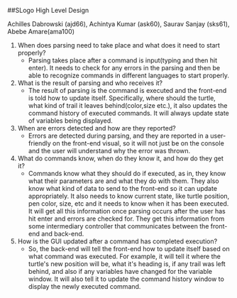 ##SLogo High Level Design

Achilles Dabrowski (ajd66), Achintya Kumar (ask60), Saurav Sanjay (sks61), Abebe Amare(ama100)

1. When does parsing need to take place and what does it need to start properly?
    - Parsing takes place after a command is input(typing and then hit enter). It needs to check
    for any errors in the parsing and then be able to recognize commands in different languages to start properly. 
2. What is the result of parsing and who receives it?
    - The result of parsing is the command is executed and the front-end is told how to update itself.
    Specifically, where should the turtle, what kind of trail it leaves behind(color,size etc.), it also updates
    the command history of executed commands. It will always update state of variables being displayed. 
3. When are errors detected and how are they reported?
    - Errors are detected during parsing, and they are reported in a user-friendly on the front-end
    visual, so it will not just be on the console and the user will understand why the error was thrown. 
4. What do commands know, when do they know it, and how do they get it?
    - Commands know what they should do if executed, as in, they know what their parameters are and 
    what they do with them. They also know what kind of data to send to the front-end so it can update
    appropriately. It also needs to know current state, like turtle position, pen color, size, etc and it needs
    to know when it has been executed. It will get all this information once parsing occurs after the user
    has hit enter and errors are checked for. They get this information from some intermediary controller that 
    communicates between the front-end and back-end. 
5. How is the GUI updated after a command has completed execution?
    - So, the back-end will tell the front-end how to update itself based on what command was
    executed. For example, it will tell it where the turtle's new position will be, what it's heading is,
    if any trail was left behind, and also if any variables have changed for the variable window. It will
    also tell it to update the command history window to display the newly executed command. 